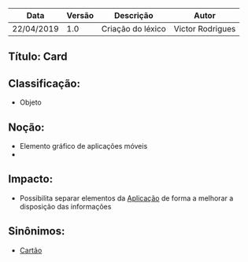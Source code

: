 | Data | Versão | Descrição | Autor |
|---|---|---|---|
| 22/04/2019 | 1.0 | Criação do léxico  | Victor Rodrigues |

## Título: Card

## Classificação:

- Objeto

## Noção:

- Elemento gráfico de aplicações móveis
- 

## Impacto:

- Possibilita separar elementos da [Aplicação](https://github.com/requisitos-2019-1/Ribon/blob/master/Modelagem%20de%20Requisitos/Lexicos/Aplicativo.md) de forma a melhorar a disposição das informações

## Sinônimos:

- [Cartão](https://github.com/requisitos-2019-1/Ribon/blob/master/Modelagem%20de%20Requisitos/Lexicos/Living_Goods.md)
